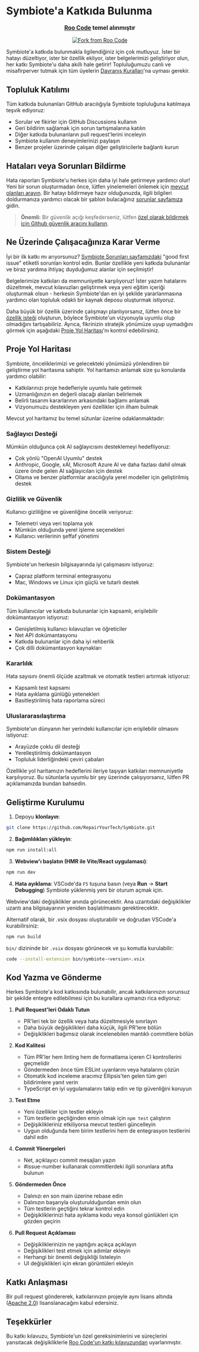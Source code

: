 # Symbiote'a Katkıda Bulunma

<div align="center">
  <p style="font-size: 1.1em; margin-top: 15px;"><strong><a href="https://github.com/RooVetGit/Roo-Code" target="_blank">Roo Code</a> temel alınmıştır</strong></p>
  <a href="https://github.com/RooVetGit/Roo-Code" target="_blank">
    <img src="https://img.shields.io/badge/Fork%20from-Roo%20Code-6F42C1?style=for-the-badge&logo=github&logoColor=white" alt="Fork from Roo Code">
  </a>
</div>

Symbiote'a katkıda bulunmakla ilgilendiğiniz için çok mutluyuz. İster bir hatayı düzeltiyor, ister bir özellik ekliyor, ister belgelerimizi geliştiriyor olun, her katkı Symbiote'u daha akıllı hale getirir! Topluluğumuzu canlı ve misafirperver tutmak için tüm üyelerin [Davranış Kuralları](CODE_OF_CONDUCT.md)'na uyması gerekir.

## Topluluk Katılımı

Tüm katkıda bulunanları GitHub aracılığıyla Symbiote topluluğuna katılmaya teşvik ediyoruz:

- Sorular ve fikirler için GitHub Discussions kullanın
- Geri bildirim sağlamak için sorun tartışmalarına katılın
- Diğer katkıda bulunanların pull request'lerini inceleyin
- Symbiote kullanım deneyimlerinizi paylaşın
- Benzer projeler üzerinde çalışan diğer geliştiricilerle bağlantı kurun

## Hataları veya Sorunları Bildirme

Hata raporları Symbiote'u herkes için daha iyi hale getirmeye yardımcı olur! Yeni bir sorun oluşturmadan önce, lütfen yinelemeleri önlemek için [mevcut olanları arayın](https://github.com/RepairYourTech/Symbiote/issues). Bir hatayı bildirmeye hazır olduğunuzda, ilgili bilgileri doldurmanıza yardımcı olacak bir şablon bulacağınız [sorunlar sayfamıza](https://github.com/RepairYourTech/Symbiote/issues/new/choose) gidin.

> **Önemli:** Bir güvenlik açığı keşfederseniz, lütfen [özel olarak bildirmek için Github güvenlik aracını kullanın](https://github.com/RepairYourTech/Symbiote/security/advisories/new).

## Ne Üzerinde Çalışacağınıza Karar Verme

İyi bir ilk katkı mı arıyorsunuz? [Symbiote Sorunları sayfamızdaki](https://github.com/RepairYourTech/Symbiote/issues) "good first issue" etiketli sorunları kontrol edin. Bunlar özellikle yeni katkıda bulunanlar ve biraz yardıma ihtiyaç duyduğumuz alanlar için seçilmiştir!

Belgelerimize katkıları da memnuniyetle karşılıyoruz! İster yazım hatalarını düzeltmek, mevcut kılavuzları geliştirmek veya yeni eğitim içeriği oluşturmak olsun - herkesin Symbiote'dan en iyi şekilde yararlanmasına yardımcı olan topluluk odaklı bir kaynak deposu oluşturmak istiyoruz.

Daha büyük bir özellik üzerinde çalışmayı planlıyorsanız, lütfen önce bir [özellik isteği](https://github.com/RepairYourTech/Symbiote/discussions/categories/feature-requests) oluşturun, böylece Symbiote'un vizyonuyla uyumlu olup olmadığını tartışabiliriz. Ayrıca, fikrinizin stratejik yönümüze uyup uymadığını görmek için aşağıdaki [Proje Yol Haritası](#proje-yol-haritası)'nı kontrol edebilirsiniz.

## Proje Yol Haritası

Symbiote, önceliklerimizi ve gelecekteki yönümüzü yönlendiren bir geliştirme yol haritasına sahiptir. Yol haritamızı anlamak size şu konularda yardımcı olabilir:

- Katkılarınızı proje hedefleriyle uyumlu hale getirmek
- Uzmanlığınızın en değerli olacağı alanları belirlemek
- Belirli tasarım kararlarının arkasındaki bağlamı anlamak
- Vizyonumuzu destekleyen yeni özellikler için ilham bulmak

Mevcut yol haritamız bu temel sütunlar üzerine odaklanmaktadır:

### Sağlayıcı Desteği

Mümkün olduğunca çok AI sağlayıcısını desteklemeyi hedefliyoruz:

- Çok yönlü "OpenAI Uyumlu" destek
- Anthropic, Google, xAI, Microsoft Azure AI ve daha fazlası dahil olmak üzere önde gelen AI sağlayıcıları için destek
- Ollama ve benzer platformlar aracılığıyla yerel modeller için geliştirilmiş destek

### Gizlilik ve Güvenlik

Kullanıcı gizliliğine ve güvenliğine öncelik veriyoruz:

- Telemetri veya veri toplama yok
- Mümkün olduğunda yerel işleme seçenekleri
- Kullanıcı verilerinin şeffaf yönetimi

### Sistem Desteği

Symbiote'un herkesin bilgisayarında iyi çalışmasını istiyoruz:

- Çapraz platform terminal entegrasyonu
- Mac, Windows ve Linux için güçlü ve tutarlı destek

### Dokümantasyon

Tüm kullanıcılar ve katkıda bulunanlar için kapsamlı, erişilebilir dokümantasyon istiyoruz:

- Genişletilmiş kullanıcı kılavuzları ve öğreticiler
- Net API dokümantasyonu
- Katkıda bulunanlar için daha iyi rehberlik
- Çok dilli dokümantasyon kaynakları

### Kararlılık

Hata sayısını önemli ölçüde azaltmak ve otomatik testleri artırmak istiyoruz:

- Kapsamlı test kapsamı
- Hata ayıklama günlüğü yetenekleri
- Basitleştirilmiş hata raporlama süreci

### Uluslararasılaştırma

Symbiote'un dünyanın her yerindeki kullanıcılar için erişilebilir olmasını istiyoruz:

- Arayüzde çoklu dil desteği
- Yerelleştirilmiş dokümantasyon
- Topluluk liderliğindeki çeviri çabaları

Özellikle yol haritamızın hedeflerini ileriye taşıyan katkıları memnuniyetle karşılıyoruz. Bu sütunlarla uyumlu bir şey üzerinde çalışıyorsanız, lütfen PR açıklamanızda bundan bahsedin.

## Geliştirme Kurulumu

1. Depoyu **klonlayın**:

```sh
git clone https://github.com/RepairYourTech/Symbiote.git
```

2. **Bağımlılıkları yükleyin**:

```sh
npm run install:all
```

3. **Webview'ı başlatın (HMR ile Vite/React uygulaması)**:

```sh
npm run dev
```

4. **Hata ayıklama**:
   VSCode'da `F5` tuşuna basın (veya **Run** → **Start Debugging**) Symbiote yüklenmiş yeni bir oturum açmak için.

Webview'daki değişiklikler anında görünecektir. Ana uzantıdaki değişiklikler uzantı ana bilgisayarının yeniden başlatılmasını gerektirecektir.

Alternatif olarak, bir .vsix dosyası oluşturabilir ve doğrudan VSCode'a kurabilirsiniz:

```sh
npm run build
```

`bin/` dizininde bir `.vsix` dosyası görünecek ve şu komutla kurulabilir:

```sh
code --install-extension bin/symbiote-<version>.vsix
```

## Kod Yazma ve Gönderme

Herkes Symbiote'a kod katkısında bulunabilir, ancak katkılarınızın sorunsuz bir şekilde entegre edilebilmesi için bu kurallara uymanızı rica ediyoruz:

1. **Pull Request'leri Odaklı Tutun**

    - PR'leri tek bir özellik veya hata düzeltmesiyle sınırlayın
    - Daha büyük değişiklikleri daha küçük, ilgili PR'lere bölün
    - Değişiklikleri bağımsız olarak incelenebilen mantıklı commitlere bölün

2. **Kod Kalitesi**

    - Tüm PR'ler hem linting hem de formatlama içeren CI kontrollerini geçmelidir
    - Göndermeden önce tüm ESLint uyarılarını veya hatalarını çözün
    - Otomatik kod inceleme aracımız Ellipsis'ten gelen tüm geri bildirimlere yanıt verin
    - TypeScript en iyi uygulamalarını takip edin ve tip güvenliğini koruyun

3. **Test Etme**

    - Yeni özellikler için testler ekleyin
    - Tüm testlerin geçtiğinden emin olmak için `npm test` çalıştırın
    - Değişiklikleriniz etkiliyorsa mevcut testleri güncelleyin
    - Uygun olduğunda hem birim testlerini hem de entegrasyon testlerini dahil edin

4. **Commit Yönergeleri**

    - Net, açıklayıcı commit mesajları yazın
    - #issue-number kullanarak commitlerdeki ilgili sorunlara atıfta bulunun

5. **Göndermeden Önce**

    - Dalınızı en son main üzerine rebase edin
    - Dalınızın başarıyla oluşturulduğundan emin olun
    - Tüm testlerin geçtiğini tekrar kontrol edin
    - Değişikliklerinizi hata ayıklama kodu veya konsol günlükleri için gözden geçirin

6. **Pull Request Açıklaması**
    - Değişikliklerinizin ne yaptığını açıkça açıklayın
    - Değişiklikleri test etmek için adımlar ekleyin
    - Herhangi bir önemli değişikliği listeleyin
    - UI değişiklikleri için ekran görüntüleri ekleyin

## Katkı Anlaşması

Bir pull request göndererek, katkılarınızın projeyle aynı lisans altında ([Apache 2.0](../LICENSE)) lisanslanacağını kabul edersiniz.

## Teşekkürler

Bu katkı kılavuzu, Symbiote'un özel gereksinimlerini ve süreçlerini yansıtacak değişikliklerle [Roo Code'un katkı kılavuzundan](https://github.com/RooVetGit/Roo-Code/blob/main/CONTRIBUTING.md) uyarlanmıştır.
